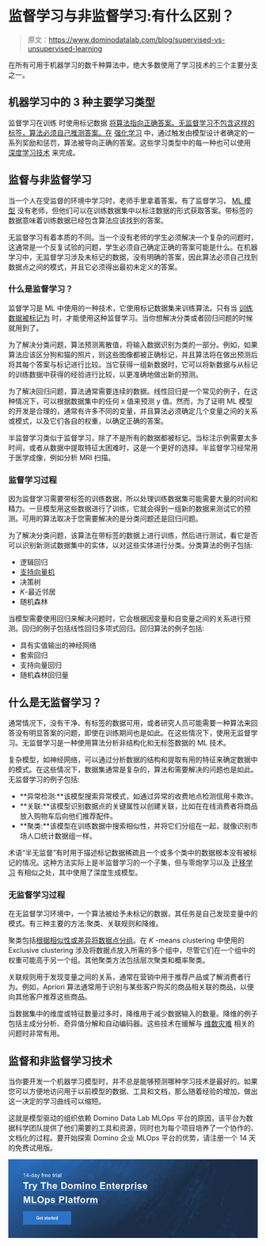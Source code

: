 # 监督学习与非监督学习:有什么区别？

> 原文：<https://www.dominodatalab.com/blog/supervised-vs-unsupervised-learning>

在所有可用于机器学习的[](https://blog.dominodatalab.com/7-machine-learning-algorithms)数千种算法中，绝大多数使用了学习技术的三个主要分支之一。

## 机器学习中的 3 种主要学习类型

监督学习在训练 时使用标记数据 [将算法指向正确答案。无监督学习不包含这样的标签，算法必须自己推测答案。在](//blog.dominodatalab.com/what-is-machine-learning-model-training) [强化学习](https://blog.dominodatalab.com/what-is-reinforcement-learning) 中，通过触发由模型设计者确定的一系列奖励和惩罚，算法被导向正确的答案。这些学习类型中的每一种也可以使用 [深度学习技术](https://blog.dominodatalab.com/deep-learning-introduction) 来完成。

## 监督与非监督学习

当一个人在受监督的环境中学习时，老师手里拿着答案。有了监督学习， [ML 模型](//blog.dominodatalab.com/a-guide-to-machine-learning-models) 没有老师，但他们可以在训练数据集中以标注数据的形式获取答案。带标签的数据意味着训练数据已经包含算法应该找到的答案。

无监督学习有着本质的不同。当一个没有老师的学生必须解决一个复杂的问题时，这通常是一个反复试验的问题，学生必须自己确定正确的答案可能是什么。在机器学习中，无监督学习涉及未标记的数据，没有明确的答案，因此算法必须自己找到数据点之间的模式，并且它必须得出最初未定义的答案。

### 什么是监督学习？

监督学习是 ML 中使用的一种技术，它使用标记数据集来训练算法。只有当 [训练数据被标记为](https://www.ibm.com/cloud/learn/supervised-learning) 时，才能使用这种监督学习。当你想解决分类或者回归问题的时候就用到了。

为了解决分类问题，算法预测离散值，将输入数据识别为类的一部分。例如，如果算法应该区分狗和猫的照片，则这些图像都被正确标记，并且算法将在做出预测后将其每个答案与标记进行比较。当它获得一组新数据时，它可以将新数据与从标记的训练数据中获得的经验进行比较，以更准确地做出新的预测。

为了解决回归问题，算法通常需要连续的数据。线性回归是一个常见的例子，在这种情况下，可以根据数据集中的任何 x 值来预测 y 值。然而，为了证明 ML 模型的开发是合理的，通常有许多不同的变量，并且算法必须确定几个变量之间的关系或模式，以及它们各自的权重，以确定正确的答案。

半监督学习类似于监督学习，除了不是所有的数据都被标记。当标注示例需要太多时间，或者从数据中提取特征太困难时，这是一个更好的选择。半监督学习经常用于医学成像，例如分析 MRI 扫描。

### 监督学习过程

因为监督学习需要带标签的训练数据，所以处理训练数据集可能需要大量的时间和精力。一旦模型用这些数据进行了训练，它就会得到一组新的数据来测试它的预测。可用的算法取决于您需要解决的是分类问题还是回归问题。

为了解决分类问题，该算法在带标签的数据上进行训练，然后进行测试，看它是否可以识别新测试数据集中的实体，以对这些实体进行分类。分类算法的例子包括:

*   逻辑回归
*   [支持向量机](https://www.dominodatalab.com/blog/fitting-support-vector-machines-quadratic-programming)
*   决策树
*   *K*-最近邻居
*   随机森林

当模型需要使用回归来解决问题时，它会根据因变量和自变量之间的关系进行预测。回归的例子包括线性回归多项式回归。回归算法的例子包括:

*   具有实值输出的神经网络
*   套索回归
*   支持向量回归
*   随机森林回归量

## 什么是无监督学习？

通常情况下，没有干净、有标签的数据可用，或者研究人员可能需要一种算法来回答没有明显答案的问题，即使在训练期间也是如此。在这些情况下，使用无监督学习。无监督学习是一种使用算法分析非结构化和无标签数据的 ML 技术。

复杂模型，如神经网络，可以通过分析数据的结构和提取有用的特征来确定数据中的模式。在这些情况下，数据集通常是复杂的，算法和需要解决的问题也是如此。无监督学习的例子包括:

*   **异常检测:**该模型搜索异常模式，如通过异常的收费地点检测信用卡欺诈。
*   **关联:**该模型识别数据点的关键属性以创建关联，比如在在线消费者将商品放入购物车后向他们推荐配件。
*   **聚类:**该模型在训练数据中搜索相似性，并将它们分组在一起，就像识别市场人口统计数据组一样。

术语“半无监督”有时用于描述标记数据稀疏且一个或多个类中的数据根本没有被标记的情况。这种方法实际上是半监督学习的一个子集，但与零炮学习以及 [迁移学习](https://blog.dominodatalab.com/guide-to-transfer-learning-for-deep-learning) 有相似之处，其中使用了深度生成模型。

### 无监督学习过程

在无监督学习环境中，一个算法被给予未标记的数据，其任务是自己发现变量中的模式。有三种主要的方法:聚类、关联规则和降维。

聚类包括[根据相似性或差异将数据点分组](https://www.dominodatalab.com/blog/topology-and-density-based-clustering)。在 *K* -means clustering 中使用的 Exclusive clustering 涉及将数据点放入所需的多个组中，尽管它们在一个组中的权重可能高于另一个组。其他聚类方法包括层次聚类和概率聚类。

关联规则用于发现变量之间的关系，通常在营销中用于推荐产品或了解消费者行为。例如，Apriori 算法通常用于识别与某些客户购买的商品相关联的商品，以便向其他客户推荐这些商品。

当数据集中的维度或特征数量过多时，降维用于减少数据输入的数量。降维的例子包括主成分分析、奇异值分解和自动编码器。这些技术在缓解与 [维数灾难](https://www.dominodatalab.com/blog/the-curse-of-dimensionality) 相关的问题时非常有用。

## 监督和非监督学习技术

当你要开发一个机器学习模型时，并不总是能够预测哪种学习技术是最好的。如果您可以方便地访问用于以前模型的数据、工具和文档，那么随着经验的增加，做出这一决定的学习曲线可以缩短。

这就是模型驱动的组织依赖 Domino Data Lab MLOps 平台的原因，该平台为数据科学团队提供了他们需要的工具和资源，同时也为每个项目培养了一个协作的、文档化的过程。要开始探索 Domino 企业 MLOps 平台的优势，请注册一个 14 天的免费试用版。

[![14-day free trial  Try The Domino Enterprise MLOps Platform Get started](img/4b2c6aa363d959674d8585491f0e18b8.png)](https://cta-redirect.hubspot.com/cta/redirect/6816846/28f05935-b374-4903-9806-2b4e86e1069d)